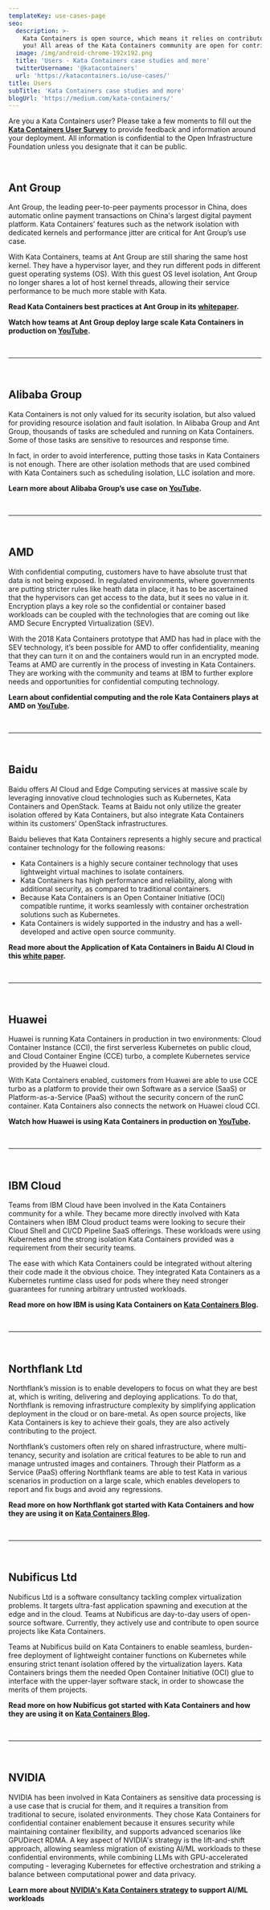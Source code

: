 ```yaml
---
templateKey: use-cases-page
seo:
  description: >-
    Kata Containers is open source, which means it relies on contributors like
    you! All areas of the Kata Containers community are open for contribution.
  image: /img/android-chrome-192x192.png
  title: 'Users - Kata Containers case studies and more'
  twitterUsername: '@katacontainers'
  url: 'https://katacontainers.io/use-cases/'
title: Users
subTitle: 'Kata Containers case studies and more'
blogUrl: 'https://medium.com/kata-containers/'
---
```

Are you a Kata Containers user? Please take a few moments to fill out the **[Kata Containers User Survey](https://openinfrafoundation.formstack.com/forms/kata_containers_user_survey)** to provide feedback and information around your deployment. All information is confidential to the Open Infrastructure Foundation unless you designate that it can be public.

<br />
<a name="AntGroup"></a>

## Ant Group

Ant Group, the leading peer-to-peer payments processor in China, does automatic online payment transactions on China's largest digital payment platform. Kata Containers’ features such as the network isolation with dedicated kernels and performance jitter are critical for Ant Group’s use case.

With Kata Containers, teams at Ant Group are still sharing the same host kernel. They have a hypervisor layer, and they run different pods in different guest operating systems (OS). With this guest OS level isolation, Ant Group no longer shares a lot of host kernel threads, allowing their service performance to be much more stable with Kata.

**Read Kata Containers best practices at Ant Group in its [whitepaper](/collateral/kata-containers-ant-group_whitepaper.pdf).**

**Watch how teams at Ant Group deploy large scale Kata Containers in production on [YouTube](https://www.youtube.com/watch?v=-9LtBfwj03Y&t=590s).**

<br />

- - -

<br />
<a name="Alibaba"></a>

## Alibaba Group

Kata Containers is not only valued for its security isolation, but also valued for providing resource isolation and fault isolation. In Alibaba Group and Ant Group, thousands of tasks are scheduled and running on Kata Containers. Some of those tasks are sensitive to resources and response time. 

In fact, in order to avoid interference, putting those tasks in Kata Containers is not enough. There are other isolation methods that are used combined with Kata Containers such as scheduling isolation, LLC isolation and more.

**Learn more about Alibaba Group’s use case on [YouTube](https://www.youtube.com/watch?v=XZ6AwoJFPFI&list=PLKqaoAnDyfgpJ1lAfR1iv7RN7IUhlmaEQ&index=3).** 

<br />

- - -

<br />
<a name="AMD"></a>

## AMD

With confidential computing, customers have to have absolute trust that data is not being exposed. In regulated environments, where governments are putting stricter rules like heath data in place, it has to be ascertained that the hypervisors can get access to the data, but it sees no value in it. Encryption plays a key role so the confidential or container based workloads can be coupled with the technologies that are coming out like AMD Secure Encrypted Virtualization (SEV).

With the 2018 Kata Containers prototype that AMD has had in place with the SEV technology, it’s been possible for AMD to offer confidentiality, meaning that they can turn it on and the containers would run in an encrypted mode. Teams at AMD are currently in the process of investing in Kata Containers. They are working with the community and teams at IBM to further explore needs and opportunities for confidential computing technology.

**Learn about confidential computing and the role Kata Containers plays at AMD on [YouTube](https://www.youtube.com/watch?v=-9LtBfwj03Y&t=1221s).** 

<br />

- - -

<br />
<a name="Baidu"></a>

## Baidu

Baidu offers AI Cloud and Edge Computing services at massive scale by leveraging innovative cloud technologies such as Kubernetes, Kata Containers and OpenStack. Teams at Baidu not only utilize the greater isolation offered by Kata Containers, but also integrate Kata Containers within its customers’ OpenStack infrastructures. 

Baidu believes that Kata Containers represents a highly secure and practical container technology for the following reasons:
- Kata Containers is a highly secure container technology that uses lightweight virtual machines to isolate containers.
- Kata Containers has high performance and reliability, along with additional security, as compared to traditional containers. 
- Because Kata Containers is an Open Container Initiative (OCI) compatible runtime, it works seamlessly with container orchestration solutions such as Kubernetes. 
- Kata Containers is widely supported in the industry and has a well-developed and active open source community. 

**Read more about the Application of Kata Containers in Baidu AI Cloud in this [white paper](https://katacontainers.io/collateral/ApplicationOfKataContainersInBaiduAICloud.pdf).**

<br />

- - -

<br />
<a name="Huawei"></a> 

## Huawei

Huawei is running Kata Containers in production in two environments: Cloud Container Instance (CCI), the first serverless Kubernetes on public cloud, and Cloud Container Engine (CCE) turbo, a complete Kubernetes service provided by the Huawei cloud.

With Kata Containers enabled, customers from Huawei are able to use CCE turbo as a platform to provide their own Software as a service (SaaS) or Platform-as-a-Service (PaaS) without the security concern of the runC container. Kata Containers also connects the network on Huawei cloud CCI.

**Watch how Huawei is using Kata Containers in production on [YouTube](https://www.youtube.com/watch?v=-9LtBfwj03Y&t=1993s).**

<br />

- - -

<br />
<a name="IBM"></a>

## IBM Cloud

Teams from IBM Cloud have been involved in the Kata Containers community for a while. They became more directly involved with Kata Containers when IBM Cloud product teams were looking to secure their Cloud Shell and CI/CD Pipeline SaaS offerings. These workloads were using Kubernetes and the strong isolation Kata Containers provided was a requirement from their security teams. 

The ease with which Kata Containers could be integrated without altering their code made it the obvious choice. They integrated Kata Containers as a Kubernetes runtime class used for pods where they need stronger guarantees for running arbitrary untrusted workloads.

**Read more on how IBM is using Kata Containers on [Kata Containers Blog](https://medium.com/kata-containers/kata-containers-ibm-cloud-case-study-c8189514ec9c).**

<br />

- - -

<br />
<a name="Northflank"></a>

## Northflank Ltd

Northflank’s mission is to enable developers to focus on what they are best at, which is writing, delivering and deploying applications. To do that, Northflank is removing infrastructure complexity by simplifying application deployment in the cloud or on bare-metal. As open source projects, like Kata Containers is key to achieve their goals, they are also actively contributing to the project.

Northflank’s customers often rely on shared infrastructure, where multi-tenancy, security and isolation are critical features to be able to run and manage untrusted images and containers. Through their Platform as a Service (PaaS) offering Northflank teams are able to test Kata in various scenarios in production on a large scale, which enables developers to report and fix bugs and avoid any regressions.

**Read more on how Northflank got started with Kata Containers and how they are using it on [Kata Containers Blog](https://katacontainers.io/blog/kata-containers-northflank-case-study/).**

<br />

- - -

<br />
<a name="Nubificus"></a>

## Nubificus Ltd

Nubificus Ltd is a software consultancy tackling complex virtualization problems. It targets ultra-fast application spawning and execution at the edge and in the cloud. Teams at Nubificus are day-to-day users of open-source software. Currently, they actively use and contribute to open source projects like Kata Containers.

Teams at Nubificus build on Kata Containers to enable seamless, burden-free deployment of lightweight container functions on Kubernetes while ensuring strict tenant isolation offered by the virtualization layers. Kata Containers brings them the needed Open Container Initiative (OCI) glue to interface with the upper-layer software stack, in order to showcase the merits of them projects.

**Read more on how Nubificus got started with Kata Containers and how they are using it on [Kata Containers Blog](https://medium.com/kata-containers/kata-containers-nubificus-case-study-39a1b7f63a2c).**

<br />

- - -

<br />
<a name="NVIDIA"></a>

## NVIDIA

NVIDIA has been involved in Kata Containers as sensitive data processing is a use case that is crucial for them, and it requires a transition from traditional to secure, isolated environments. They chose Kata Containers for confidential container enablement because it ensures security while maintaining container flexibility, and supports advanced scenarios like GPUDirect RDMA. A key aspect of NVIDIA's strategy is the lift-and-shift approach, allowing seamless migration of existing AI/ML workloads to these confidential environments, while combining LLMs with GPU-accelerated computing - leveraging Kubernetes for effective orchestration and striking a balance between computational power and data privacy.

**Learn more about [NVIDIA's Kata Containers strategy](https://www.youtube.com/watch?v=a3HzBmPuw5g) to support AI/ML workloads**
